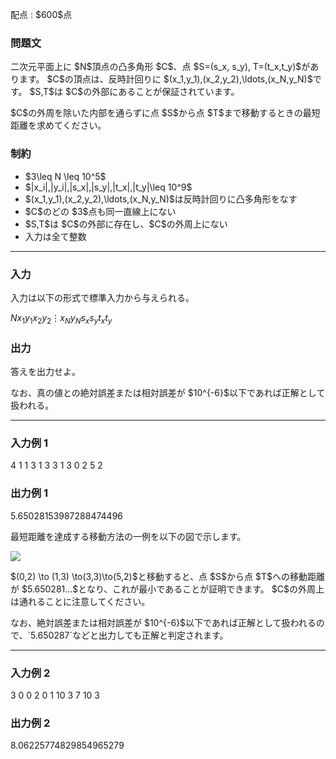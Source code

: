 
<div>

<span>

<span>

<p>
配点 : $600$点
</p>

<div>

<section>

### **問題文**

<p>
二次元平面上に $N$頂点の凸多角形 $C$、点 $S=(s_x, s_y), T=(t_x,t_y)$があります。 $C$の頂点は、反時計回りに $(x_1,y_1),(x_2,y_2),\ldots,(x_N,y_N)$です。 $S,T$は $C$の外部にあることが保証されています。
</p>

<p>
$C$の外周を除いた内部を通らずに点 $S$から点 $T$まで移動するときの最短距離を求めてください。
</p>

</section>

</div>

<div>

<section>

### **制約**

<ul>

<li>
$3\leq N \leq 10^5$
</li>

<li>
$|x_i|,|y_i|,|s_x|,|s_y|,|t_x|,|t_y|\leq 10^9$
</li>

<li>
$(x_1,y_1),(x_2,y_2),\ldots,(x_N,y_N)$は反時計回りに凸多角形をなす
</li>

<li>
$C$のどの $3$点も同一直線上にない
</li>

<li>
$S,T$は $C$の外部に存在し、$C$の外周上にない
</li>

<li>
入力は全て整数
</li>

</ul>

</section>

</div>

---

<div>

<div>

<section>

### **入力**

<p>
入力は以下の形式で標準入力から与えられる。
</p>

<div>

$N$$x_1$$y_1$$x_2$$y_2$$\vdots$$x_N$$y_N$$s_x$$s_y$$t_x$$t_y$
</div>

</section>

</div>

<div>

<section>

### **出力**

<p>
答えを出力せよ。
</p>

<p>
なお、真の値との絶対誤差または相対誤差が $10^{-6}$以下であれば正解として扱われる。
</p>

</section>

</div>

</div>

---

<div>

<section>

### **入力例 1**

<div>

4
1 1
3 1
3 3
1 3
0 2
5 2

</div>

</section>

</div>

<div>

<section>

### **出力例 1**

<div>

5.65028153987288474496

</div>

<p>
最短距離を達成する移動方法の一例を以下の図で示します。
</p>

<p>

<img src="https://img.atcoder.jp/abc286/4affd3de612079930dd393002bbae832.png">

</img>

</p>

<p>
$(0,2) \to (1,3) \to(3,3)\to(5,2)$と移動すると、点 $S$から点 $T$への移動距離が $5.650281...$となり、これが最小であることが証明できます。 $C$の外周上は通れることに注意してください。
</p>

<p>
なお、絶対誤差または相対誤差が $10^{-6}$以下であれば正解として扱われるので、`5.650287`などと出力しても正解と判定されます。
</p>

</section>

</div>

---

<div>

<section>

### **入力例 2**

<div>

3
0 0
2 0
1 10
3 7
10 3

</div>

</section>

</div>

<div>

<section>

### **出力例 2**

<div>

8.06225774829854965279

</div>

</section>

</div>

</span>

</span>

</div>
